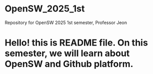 # OpenSW_2025_1st
Repository for OpenSW 2025 1st semester, Professor Jeon
# Hello! this is README file. On this semester, we will learn about OpenSW and Github platform.
